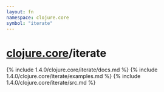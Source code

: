 ```yaml
---
layout: fn
namespace: clojure.core
symbol: "iterate"
---
```


# [clojure.core](../)/iterate

{% include 1.4.0/clojure.core/iterate/docs.md %}
{% include 1.4.0/clojure.core/iterate/examples.md %}
{% include 1.4.0/clojure.core/iterate/src.md %}

